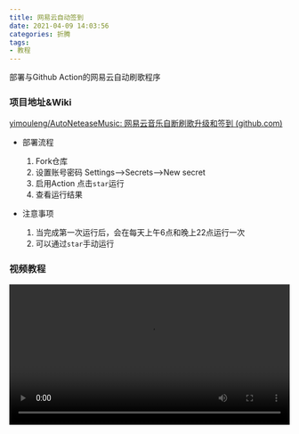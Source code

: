 ```yaml
---
title: 网易云自动签到
date: 2021-04-09 14:03:56
categories: 折腾
tags:
- 教程
---
```


  部署与Github Action的网易云自动刷歌程序

### 项目地址&Wiki

[yimouleng/AutoNeteaseMusic: 网易云音乐自断刷歌升级和签到 (github.com)](https://github.com/yimouleng/AutoNeteaseMusic)

- 部署流程
  1. Fork仓库
  2. 设置账号密码 Settings-->Secrets-->New secret
  3. 启用Action 点击`star`运行
  4. 查看运行结果

- 注意事项
  1. 当完成第一次运行后，会在每天上午6点和晚上22点运行一次
  2. 可以通过`star`手动运行



### 视频教程

<video id="movies" src="https://drive.scorain.com/个人仓库/视频/网易云自动签到.mp4" autobuffer="true" controls="" width="100%"></video>

